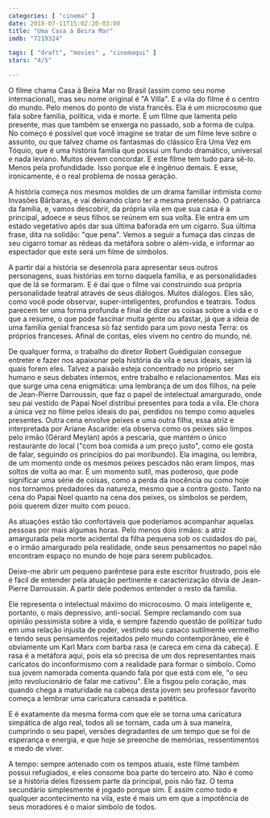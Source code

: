 ```yaml
---
categories: [ "cinema" ]
date: 2018-07-11T15:02:20-03:00
title: "Uma Casa à Beira Mar"
imdb: "7219324"

tags: [ "draft", "movies" , "cinemaqui" ]
stars: "4/5"

---
```

O filme chama Casa à Beira Mar no Brasil (assim como seu nome internacional), mas seu nome original é "A Villa". E a vila do filme é o centro do mundo. Pelo menos do ponto de vista francês. Ela é um microcosmo que fala sobre família, política, vida e morte. É um filme que lamenta pelo presente, mas que também se enxerga no passado, sob a forma de culpa. No começo é possível que você imagine se tratar de um filme leve sobre o assunto, ou que talvez chame os fantasmas do clássico Era Uma Vez em Tóquio, que é uma história família que possui um fundo dramático, universal e nada leviano. Muitos devem concordar. E este filme tem tudo para sê-lo. Menos pela profundidade. Isso porque ele é ingênuo demais. E esse, ironicamente, é o real problema de nossa geração.

A história começa nos mesmos moldes de um drama familiar intimista como Invasões Bárbaras, e vai deixando claro ter a mesma pretensão. O patriarca da família, e, vamos descobrir, da própria vila em que sua casa é a principal, adoece e seus filhos se reúnem em sua volta. Ele entra em um estado vegetativo após dar sua última baforada em um cigarro. Sua última frase, dita na solidão: "que pena". Vemos a seguir a fumaça das cinzas de seu cigarro tomar as rédeas da metáfora sobre o além-vida, e informar ao espectador que este será um filme de símbolos.

A partir daí a história se desenrola para apresentar seus outros personagens, suas histórias em torno daquela família, e as personalidades que de lá se formaram. E é daí que o filme vai construindo sua própria personalidade teatral através de seus diálogos. Muitos diálogos. Eles são, como você pode observar, super-inteligentes, profundos e teatrais. Todos parecem ter uma forma profunda e final de dizer as coisas sobre a vida e o que a resume, o que pode fascinar muita gente ou afastar, já que a ideia de uma família genial francesa só faz sentido para um povo nesta Terra: os próprios franceses. Afinal de contas, eles vivem no centro do mundo, né.

De qualquer forma, o trabalho do diretor Robert Guédiguian consegue entreter e fazer nos apaixonar pela história da vila e seus ideais, sejam lá quais forem eles. Talvez a paixão esteja concentrado no próprio ser humano e seus debates internos, entre trabalho e relacionamentos. Mas eis que surge uma cena enigmática: uma lembrança de um dos filhos, na pele de Jean-Pierre Darroussin, que faz o papel de intelectual amargurado, onde seu pai vestido de Papai Noel distribui presentes para toda a vila. Ele chora a única vez no filme pelos ideais do pai, perdidos no tempo como aqueles presentes. Outra cena envolve peixes e uma outra filha, essa atriz e interpretada por Ariane Ascaride: ela observa como os peixes são limpos pelo irmão (Gérard Meylan) após a pescaria, que mantém o único restaurante do local ("com boa comida a um preço justo", como ele gosta de falar, seguindo os princípios do pai moribundo). Ela imagina, ou lembra, de um momento onde os mesmos peixes pescados não eram limpos, mas soltos de volta ao mar. É um momento sutil, mas poderoso, que pode significar uma série de coisas, como a perda da inocência ou como hoje nos tornamos predadores da natureza, mesmo que a contra gosto. Tanto na cena do Papai Noel quanto na cena dos peixes, os símbolos se perdem, pois querem dizer muito com pouco.

As atuações estão tão confortáveis que poderíamos acompanhar aquelas pessoas por mais algumas horas. Pelo menos dois irmãos: a atriz amargurada pela morte acidental da filha pequena sob os cuidados do pai, e o irmão amargurado pela realidade, onde seus pensamentos no papel não encontram espaço no mundo de hoje para serem publicados.

Deixe-me abrir um pequeno parêntese para este escritor frustrado, pois ele é fácil de entender pela atuação pertinente e caracterização óbvia de Jean-Pierre Darroussin. A partir dele podemos entender o resto da família.

Ele representa o intelectual máximo do microcosmo. O mais inteligente e, portanto, o mais depressivo, anti-social. Sempre reclamando com sua opinião pessimista sobre a vida, e sempre fazendo questão de politizar tudo em uma relação injusta de poder, vestindo seu casaco sutilmente vermelho e tendo seus pensamentos rejeitados pelo mundo contemporâneo, ele é obviamente um Karl Marx com barba rasa (e careca em cima da cabeça). E rasa é a metáfora aqui, pois ela só precisa de um dos representantes mais caricatos do inconformismo com a realidade para formar o símbolo. Como sua jovem namorada comenta quando fala por que está com ele, "o seu jeito revolucionário de falar me cativou". Ele a fisgou pelo coração, mas quando chega a maturidade na cabeça desta jovem seu professor favorito começa a lembrar uma caricatura cansada e patética.

E é exatamente da mesma forma com que ele se torna uma caricatura simpática de algo real, todos ali se tornam, cada um à sua maneira, cumprindo o seu papel, versões degradantes de um tempo que se foi de esperança e energia, e que hoje se preenche de memórias, ressentimentos e medo de viver.

A tempo: sempre antenado com os tempos atuais, este filme também possui refugiados, e eles consome boa parte do terceiro ato. Não é como se a história deles fizessem parte da principal, pois não faz. O tema secundário simplesmente é jogado porque sim. E assim como todo e qualquer acontecimento na vila, este é mais um em que a impotência de seus moradores é o maior símbolo de todos.
